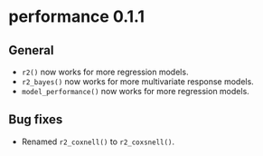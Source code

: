 # performance 0.1.1

## General

* `r2()` now works for more regression models.
* `r2_bayes()` now works for more multivariate response models.
* `model_performance()` now works for more regression models.

## Bug fixes

* Renamed `r2_coxnell()` to `r2_coxsnell()`.
